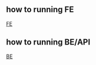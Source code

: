 ## how to running FE
[FE](https://github.com/andite17/phone-book-app/blob/main/phone-book-fe/README.md)

## how to running BE/API
[BE](https://github.com/andite17/phone-book-app/blob/main/phone-book/README.md)
